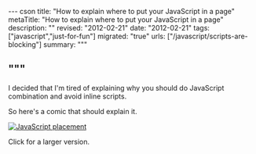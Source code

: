 --- cson
title: "How to explain where to put your JavaScript in a page"
metaTitle: "How to explain where to put your JavaScript in a page"
description: ""
revised: "2012-02-21"
date: "2012-02-21"
tags: ["javascript","just-for-fun"]
migrated: "true"
urls: ["/javascript/scripts-are-blocking"]
summary: """

"""
---
I decided that I'm tired of explaining why you should do JavaScript combination and avoid inline scripts.

So here's a comic that should explain it.

[![JavaScript placement][2]][1]

Click for a larger version.

  [1]: http://www.aaron-powell.com/get/web-dev/comic.png
  [2]: http://www.aaron-powell.com/get/web-dev/comic-small.png
